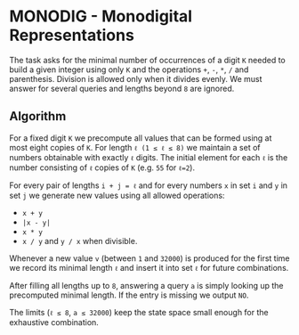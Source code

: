 # MONODIG - Monodigital Representations

The task asks for the minimal number of occurrences of a digit `K` needed to build a given integer using only
`K` and the operations `+`, `-`, `*`, `/` and parenthesis.  Division is allowed only when it divides evenly.
We must answer for several queries and lengths beyond `8` are ignored.

## Algorithm

For a fixed digit `K` we precompute all values that can be formed using at most eight copies of `K`.
For length `ℓ (1 ≤ ℓ ≤ 8)` we maintain a set of numbers obtainable with exactly `ℓ` digits.
The initial element for each `ℓ` is the number consisting of `ℓ` copies of `K` (e.g. `55` for `ℓ=2`).

For every pair of lengths `i + j = ℓ` and for every numbers `x` in set `i` and `y` in set `j`
we generate new values using all allowed operations:

* `x + y`
* `|x - y|`
* `x * y`
* `x / y` and `y / x` when divisible.

Whenever a new value `v` (between `1` and `32000`) is produced for the first time
we record its minimal length `ℓ` and insert it into set `ℓ` for future combinations.

After filling all lengths up to `8`, answering a query `a` is simply looking up the
precomputed minimal length.  If the entry is missing we output `NO`.

The limits (`ℓ ≤ 8`, `a ≤ 32000`) keep the state space small enough for the exhaustive combination.
